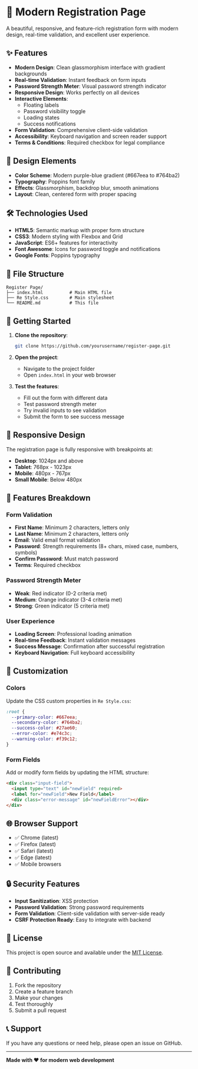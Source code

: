 # 📝 Modern Registration Page

A beautiful, responsive, and feature-rich registration form with modern design, real-time validation, and excellent user experience.

## ✨ Features

- **Modern Design**: Clean glassmorphism interface with gradient backgrounds
- **Real-time Validation**: Instant feedback on form inputs
- **Password Strength Meter**: Visual password strength indicator
- **Responsive Design**: Works perfectly on all devices
- **Interactive Elements**:
  - Floating labels
  - Password visibility toggle
  - Loading states
  - Success notifications
- **Form Validation**: Comprehensive client-side validation
- **Accessibility**: Keyboard navigation and screen reader support
- **Terms & Conditions**: Required checkbox for legal compliance

## 🎨 Design Elements

- **Color Scheme**: Modern purple-blue gradient (#667eea to #764ba2)
- **Typography**: Poppins font family
- **Effects**: Glassmorphism, backdrop blur, smooth animations
- **Layout**: Clean, centered form with proper spacing

## 🛠️ Technologies Used

- **HTML5**: Semantic markup with proper form structure
- **CSS3**: Modern styling with Flexbox and Grid
- **JavaScript**: ES6+ features for interactivity
- **Font Awesome**: Icons for password toggle and notifications
- **Google Fonts**: Poppins typography

## 📁 File Structure

```
Register Page/
├── index.html          # Main HTML file
├── Re Style.css        # Main stylesheet
└── README.md           # This file
```

## 🚀 Getting Started

1. **Clone the repository**:
   ```bash
   git clone https://github.com/yourusername/register-page.git
   ```

2. **Open the project**:
   - Navigate to the project folder
   - Open `index.html` in your web browser

3. **Test the features**:
   - Fill out the form with different data
   - Test password strength meter
   - Try invalid inputs to see validation
   - Submit the form to see success message

## 📱 Responsive Design

The registration page is fully responsive with breakpoints at:
- **Desktop**: 1024px and above
- **Tablet**: 768px - 1023px
- **Mobile**: 480px - 767px
- **Small Mobile**: Below 480px

## 🎯 Features Breakdown

### Form Validation
- **First Name**: Minimum 2 characters, letters only
- **Last Name**: Minimum 2 characters, letters only
- **Email**: Valid email format validation
- **Password**: Strength requirements (8+ chars, mixed case, numbers, symbols)
- **Confirm Password**: Must match password
- **Terms**: Required checkbox

### Password Strength Meter
- **Weak**: Red indicator (0-2 criteria met)
- **Medium**: Orange indicator (3-4 criteria met)
- **Strong**: Green indicator (5 criteria met)

### User Experience
- **Loading Screen**: Professional loading animation
- **Real-time Feedback**: Instant validation messages
- **Success Message**: Confirmation after successful registration
- **Keyboard Navigation**: Full keyboard accessibility

## 🔧 Customization

### Colors
Update the CSS custom properties in `Re Style.css`:
```css
:root {
  --primary-color: #667eea;
  --secondary-color: #764ba2;
  --success-color: #27ae60;
  --error-color: #e74c3c;
  --warning-color: #f39c12;
}
```

### Form Fields
Add or modify form fields by updating the HTML structure:
```html
<div class="input-field">
  <input type="text" id="newField" required>
  <label for="newField">New Field</label>
  <div class="error-message" id="newFieldError"></div>
</div>
```

## 🌐 Browser Support

- ✅ Chrome (latest)
- ✅ Firefox (latest)
- ✅ Safari (latest)
- ✅ Edge (latest)
- ✅ Mobile browsers

## 🔒 Security Features

- **Input Sanitization**: XSS protection
- **Password Validation**: Strong password requirements
- **Form Validation**: Client-side validation with server-side ready
- **CSRF Protection Ready**: Easy to integrate with backend

## 📄 License

This project is open source and available under the [MIT License](LICENSE).

## 🤝 Contributing

1. Fork the repository
2. Create a feature branch
3. Make your changes
4. Test thoroughly
5. Submit a pull request

## 📞 Support

If you have any questions or need help, please open an issue on GitHub.

---

**Made with ❤️ for modern web development**
